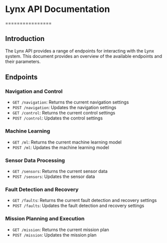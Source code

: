 # Lynx API Documentation
================

## Introduction

The Lynx API provides a range of endpoints for interacting with the Lynx system. This document provides an overview of the available endpoints and their parameters.

## Endpoints

### Navigation and Control

* `GET /navigation`: Returns the current navigation settings
* `POST /navigation`: Updates the navigation settings
* `GET /control`: Returns the current control settings
* `POST /control`: Updates the control settings

### Machine Learning

* `GET /ml`: Returns the current machine learning model
* `POST /ml`: Updates the machine learning model

### Sensor Data Processing

* `GET /sensors`: Returns the current sensor data
* `POST /sensors`: Updates the sensor data

### Fault Detection and Recovery

* `GET /faults`: Returns the current fault detection and recovery settings
* `POST /faults`: Updates the fault detection and recovery settings

### Mission Planning and Execution

* `GET /mission`: Returns the current mission plan
* `POST /mission`: Updates the mission plan
